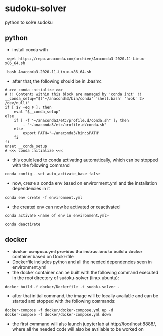 # sudoku-solver
python to solve sudoku

## python

* install conda with

```
 wget https://repo.anaconda.com/archive/Anaconda3-2020.11-Linux-x86_64.sh

 bash Anaconda3-2020.11-Linux-x86_64.sh
```

* after that, the following should be in .bashrc

```
# >>> conda initialize >>>
# !! Contents within this block are managed by 'conda init' !!
__conda_setup="$('~/anaconda3/bin/conda' 'shell.bash' 'hook' 2> /dev/null)"
if [ $? -eq 0 ]; then
    eval "$__conda_setup"
else
    if [ -f "~/anaconda3/etc/profile.d/conda.sh" ]; then
        . "~/anaconda3/etc/profile.d/conda.sh"
    else
        export PATH="~/anaconda3/bin:$PATH"
    fi
fi
unset __conda_setup
# <<< conda initialize <<<
```
* this could lead to conda activating automatically, which can be stopped with the following command

```
conda config --set auto_activate_base false
```

* now, create a conda env based on environment.yml and the installation dependencies in it

```
conda env create -f environment.yml
```
* the created env can now be activated or deactivated
```
conda activate <name of env in environment.yml>

conda deactivate
``` 

## docker

* docker-compose.yml provides the instructions to build a docker container based on Dockerfile
* Dockerfile includes python and all the needed dependencies seen in environment.yml
* the docker container can be built with the following command executed in the root directory of sudoku-solver (linux ubuntu):

```
docker build -f docker/Dockerfile -t sudoku-solver .
```

* after that initial command, the image will be locally available and can be started and stopped with the following commands:

```
docker-compose -f docker/docker-compose.yml up -d
docker-compose -f docker/docker-compose.yml down
```

* the first command will also launch jupyter lab at http://localhost:8888/, where all the needed code will also be available to be worked on


